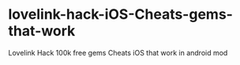 # lovelink-hack-iOS-Cheats-gems-that-work
Lovelink Hack 100k free gems Cheats iOS that work in android mod

